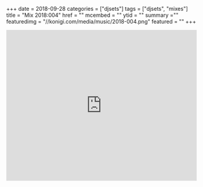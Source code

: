 +++
date = 2018-09-28
categories = ["djsets"]
tags = ["djsets", "mixes"]
title = "Mix 2018:004"
href = ""
mcembed = ""
ytid = ""
summary =""
featuredimg = "//konigi.com/media/music/2018-004.png"
featured = ""
+++

<div class="mix"><div class="embed" >
  <iframe width="100%" height="400" src="https://www.mixcloud.com/widget/iframe/?dark=1&feed=%2Fdjkonigi%2F2018-004-beats-on-the-boat-at-sunset%2F" frameborder="0" ></iframe>
</div></div>

